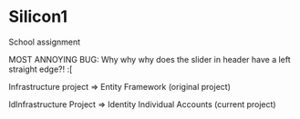 # Silicon1

School assignment

MOST ANNOYING BUG: Why why why does the slider in header have a left straight edge?! :[

Infrastructure project => Entity Framework (original project)

IdInfrastructure Project => Identity Individual Accounts (current project)


